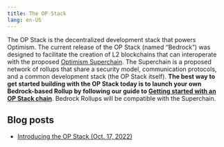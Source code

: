 ```yaml
---
title: The OP Stack
lang: en-US
---
```


The OP Stack is the decentralized development stack that powers Optimism. The current release of the OP Stack (named “Bedrock”) was designed to facilitate the creation of L2 blockchains that can interoperate with the proposed [Optimism Superchain](https://optimism.mirror.xyz/fLk5UGjZDiXFuvQh6R_HscMQuuY9ABYNF7PI76-qJYs). The Superchain is a proposed network of rollups that share a security model, communication protocols, and a common development stack (the OP Stack itself). **The best way to get started building with the OP Stack today is to launch your own Bedrock-based Rollup by following our guide to [Getting started with an OP Stack chain](./build/getting-started.md)**. Bedrock Rollups will be compatible with the Superchain.

## Blog posts

- [Introducing the OP Stack (Oct. 17, 2022)](https://optimism.mirror.xyz/fLk5UGjZDiXFuvQh6R_HscMQuuY9ABYNF7PI76-qJYs)

<!--
## Videos

- Karl’s Dev Bogota talk (Oct. 14, 2022)

<iframe width="560" height="315" src="[https://www.youtube.com/embed/HiU-g8XHi5s](https://www.youtube.com/embed/HiU-g8XHi5s)" title="YouTube video player" frameborder="0" allow="accelerometer; autoplay; clipboard-write; encrypted-media; gyroscope; picture-in-picture; web-share" allowfullscreen></iframe>

-->